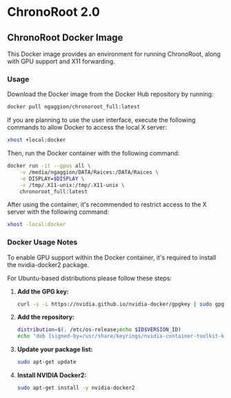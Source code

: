 # ChronoRoot 2.0

## ChronoRoot Docker Image

This Docker image provides an environment for running ChronoRoot, along with GPU support and X11 forwarding.

### Usage

Download the Docker image from the Docker Hub repository by running:

```bash
docker pull ngaggion/chronoroot_full:latest
```

If you are planning to use the user interface, execute the following commands to allow Docker to access the local X server:

```bash
xhost +local:docker
```

Then, run the Docker container with the following command:

```bash
docker run -it --gpus all \
    -v /media/ngaggion/DATA/Raices:/DATA/Raices \
    -e DISPLAY=$DISPLAY \
    -v /tmp/.X11-unix:/tmp/.X11-unix \
    chronoroot_full:latest
```

After using the container, it's recommended to restrict access to the X server with the following command:

```bash
xhost -local:docker
```

### Docker Usage Notes

To enable GPU support within the Docker container, it's required to install the nvidia-docker2 package.

For Ubuntu-based distributions please follow these steps:

1. **Add the GPG key:**

    ```bash
    curl -s -L https://nvidia.github.io/nvidia-docker/gpgkey | sudo gpg --dearmor -o /usr/share/keyrings/nvidia-container-toolkit-keyring.gpg
    ```

2. **Add the repository:**

    ```bash
    distribution=$(. /etc/os-release;echo $ID$VERSION_ID)
    echo "deb [signed-by=/usr/share/keyrings/nvidia-container-toolkit-keyring.gpg] https://nvidia.github.io/nvidia-docker/$distribution/$(arch)/" | sudo tee /etc/apt/sources.list.d/nvidia-docker.list
    ```

3. **Update your package list:**

    ```bash
    sudo apt-get update
    ```

4. **Install NVIDIA Docker2:**

    ```bash
    sudo apt-get install -y nvidia-docker2
    ```